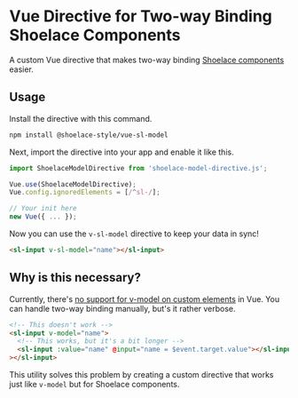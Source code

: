 # Vue Directive for Two-way Binding Shoelace Components

A custom Vue directive that makes two-way binding [Shoelace components](https://shoelace.style) easier.

## Usage

Install the directive with this command.

```sh
npm install @shoelace-style/vue-sl-model
```

Next, import the directive into your app and enable it like this.

```js
import ShoelaceModelDirective from 'shoelace-model-directive.js';

Vue.use(ShoelaceModelDirective);
Vue.config.ignoredElements = [/^sl-/];

// Your init here
new Vue({ ... });
```

Now you can use the `v-sl-model` directive to keep your data in sync!

```html
<sl-input v-sl-model="name"></sl-input>
```

## Why is this necessary?

Currently, there's [no support for v-model on custom elements](https://github.com/vuejs/vue/issues/7830) in Vue. You can handle two-way binding manually, but's it rather verbose.

```html
<!-- This doesn't work -->
<sl-input v-model="name">
  <!-- This works, but it's a bit longer -->
  <sl-input :value="name" @input="name = $event.target.value"></sl-input
></sl-input>
```

This utility solves this problem by creating a custom directive that works just like `v-model` but for Shoelace components.
